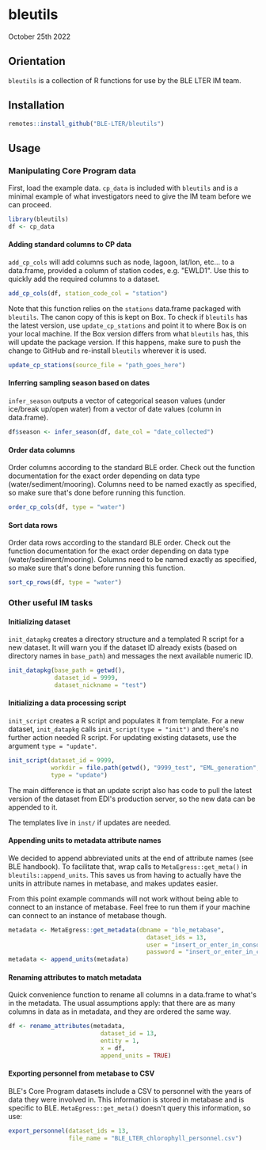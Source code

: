 # bleutils

October 25th 2022

## Orientation

`bleutils` is a collection of R functions for use by the BLE LTER IM team.

## Installation

```r
remotes::install_github("BLE-LTER/bleutils")
```

## Usage

### Manipulating Core Program data

First, load the example data. `cp_data` is included with `bleutils` and is a minimal example of what investigators need to give the IM team before we can proceed.

```r
library(bleutils)
df <- cp_data
```

#### Adding standard columns to CP data

`add_cp_cols` will add columns such as node, lagoon, lat/lon, etc... to a data.frame, provided a column of station codes, e.g. "EWLD1". Use this to quickly add the required columns to a dataset.

```r
add_cp_cols(df, station_code_col = "station")
```

Note that this function relies on the `stations` data.frame packaged with `bleutils`. The canon copy of this is kept on Box. To check if `bleutils` has the latest version, use `update_cp_stations` and point it to where Box is on your local machine. If the Box version differs from what `bleutils` has, this will update the package version. If this happens, make sure to push the change to GitHub and re-install `bleutils` wherever it is used.

```r
update_cp_stations(source_file = "path_goes_here")
```

#### Inferring sampling season based on dates

`infer_season` outputs a vector of categorical season values (under ice/break up/open water) from a vector of date values (column in data.frame).

```r
df$season <- infer_season(df, date_col = "date_collected")
```

#### Order data columns

Order columns according to the standard BLE order. Check out the function documentation for the exact order depending on data type (water/sediment/mooring). Columns need to be named exactly as specified, so make sure that's done before running this function.

```r
order_cp_cols(df, type = "water")
```

#### Sort data rows

Order data rows according to the standard BLE order. Check out the function documentation for the exact order depending on data type (water/sediment/mooring). Columns need to be named exactly as specified, so make sure that's done before running this function.

```r
sort_cp_rows(df, type = "water")
```

### Other useful IM tasks

#### Initializing dataset

`init_datapkg` creates a directory structure and a templated R script for a new dataset. It will warn you if the dataset ID already exists (based on directory names in `base_path`) and messages the next available numeric ID.

```r
init_datapkg(base_path = getwd(),
             dataset_id = 9999,
             dataset_nickname = "test")
```

#### Initializing a data processing script

`init_script` creates a R script and populates it from template. For a new dataset, `init_datapkg` calls `init_script(type = "init")` and there's no further action needed R script. For updating existing datasets, use the argument `type = "update"`.

```r
init_script(dataset_id = 9999,
            workdir = file.path(getwd(), "9999_test", "EML_generation", "2022"), 
            type = "update")
```

The main difference is that an update script also has code to pull the latest version of the dataset from EDI's production server, so the new data can be appended to it.

The templates live in `inst/` if updates are needed.

#### Appending units to metadata attribute names

We decided to append abbreviated units at the end of attribute names (see BLE handbook). To facilitate that, wrap calls to `MetaEgress::get_meta()` in `bleutils::append_units`. This saves us from having to actually have the units in attribute names in metabase, and makes updates easier.

From this point example commands will not work without being able to connect to an instance of metabase. Feel free to run them if your machine can connect to an instance of metabase though.

```r
metadata <- MetaEgress::get_metadata(dbname = "ble_metabase",
                                       dataset_ids = 13, 
                                       user = "insert_or_enter_in_console", 
                                       password = "insert_or_enter_in_console")
metadata <- append_units(metadata)
```

#### Renaming attributes to match metadata

Quick convenience function to rename all columns in a data.frame to what's in the metadata. The usual assumptions apply: that there are as many columns in data as in metadata, and they are ordered the same way.

```r
df <- rename_attributes(metadata,
                          dataset_id = 13,
                          entity = 1,
                          x = df,
                          append_units = TRUE)
```

#### Exporting personnel from metabase to CSV

BLE's Core Program datasets include a CSV to personnel with the years of data they were involved in. This information is stored in metabase and is specific to BLE. `MetaEgress::get_meta()` doesn't query this information, so use:

```r
export_personnel(dataset_ids = 13,
                 file_name = "BLE_LTER_chlorophyll_personnel.csv")
```
